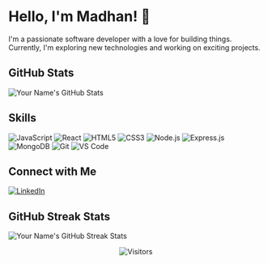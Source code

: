 <!-- Your Name -->
# Hello, I'm Madhan! 👋

<!-- Your Bio -->
I'm a passionate software developer with a love for building things. Currently, I'm exploring new technologies and working on exciting projects.

<!-- GitHub Stats -->
## GitHub Stats
![Your Name's GitHub Stats](https://github-readme-stats.vercel.app/api?username=mk070&show_icons=true&count_private=true&hide=issues&theme=radical)

<!-- GitHub Activity Graph -->
<!-- Skills -->
## Skills
![JavaScript](https://img.shields.io/badge/-JavaScript-F7DF1E?style=flat-square&logo=javascript&logoColor=white)
![React](https://img.shields.io/badge/-React-61DAFB?style=flat-square&logo=react&logoColor=white)
![HTML5](https://img.shields.io/badge/-HTML5-E34F26?style=flat-square&logo=html5&logoColor=white)
![CSS3](https://img.shields.io/badge/-CSS3-1572B6?style=flat-square&logo=css3&logoColor=white)
![Node.js](https://img.shields.io/badge/-Node.js-43853D?style=flat-square&logo=node.js&logoColor=white)
![Express.js](https://img.shields.io/badge/-Express.js-000000?style=flat-square&logo=express&logoColor=white)
![MongoDB](https://img.shields.io/badge/-MongoDB-47A248?style=flat-square&logo=mongodb&logoColor=white)
![Git](https://img.shields.io/badge/-Git-F05032?style=flat-square&logo=git&logoColor=white)
![VS Code](https://img.shields.io/badge/-VS_Code-007ACC?style=flat-square&logo=visual-studio-code&logoColor=white)

<!-- Add more skills as needed -->

<!-- Connect with Me -->
## Connect with Me
[![LinkedIn](https://img.shields.io/badge/-LinkedIn-0A66C2?style=flat-square&logo=linkedin&logoColor=white)](https://www.linkedin.com/in/p-madhan)

<!-- GitHub Gists -->

<!-- GitHub Streak Stats -->
## GitHub Streak Stats
![Your Name's GitHub Streak Stats](https://github-readme-streak-stats.herokuapp.com/?user=mk070&theme=dark)

<!-- Footer -->
<p align="center">
  <img src="https://visitor-badge.laobi.icu/badge?page_id=your-username.your-username" alt="Visitors">
</p>
